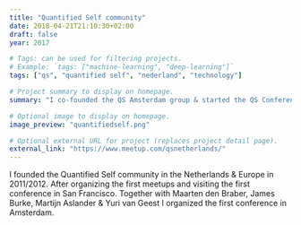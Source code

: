 ```yaml
---
title: "Quantified Self community"
date: 2018-04-21T21:10:30+02:00
draft: false
year: 2017

# Tags: can be used for filtering projects.
# Example: `tags: ["machine-learning", "deep-learning"]`
tags: ["qs", "quantified self", "nederland", "technology"]

# Project summary to display on homepage.
summary: "I co-founded the QS Amsterdam group & started the QS Conference in Europe."

# Optional image to display on homepage.
image_preview: "quantifiedself.png"

# Optional external URL for project (replaces project detail page).
external_link: "https://www.meetup.com/qsnetherlands/"
---
```


I founded the Quantified Self community in the Netherlands & Europe in 2011/2012. After organizing the first meetups and visiting the first conference in San Francisco. Together with Maarten den Braber, James Burke, Martijn Aslander & Yuri van Geest I organized the first conference in Amsterdam.
